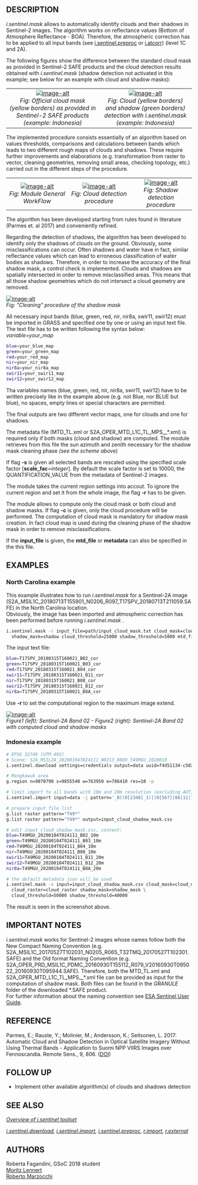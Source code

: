 ## DESCRIPTION

*i.sentinel.mask* allows to automatically identify clouds and their
shadows in Sentinel-2 images. The algorithm works on reflectance values
(Bottom of Atmosphere Reflectance - BOA). Therefore, the atmospheric
correction has to be applied to all input bands (see
[i.sentinel.preproc](i.sentinel.preproc.md) or
[i.atcorr](i.atcorr.html)) (level 1C and 2A).

The following figures show the difference between the standard cloud
mask as provided in Sentinel-2 SAFE products and the cloud detection
results obtained with *i.sentinel.mask* (shadow detection not activated
in this example; see below for an example with cloud and shadow masks):

<table>
<colgroup>
<col style="width: 50%" />
<col style="width: 50%" />
</colgroup>
<tbody>
<tr class="odd">
<td style="text-align: center;"><a href="i_sentinel_mask_indonesia_esa_sen2cor.png"><img src="i_sentinel_mask_indonesia_esa_sen2cor.png" alt="image-alt" /></a><br />
<em>Fig: Official cloud mask (yellow borders) as provided in Sentinel-2 SAFE products<br />
(example: Indonesia)</em></td>
<td style="text-align: center;"><a href="i_sentinel_mask_indonesia_grass_gis.png"><img src="i_sentinel_mask_indonesia_grass_gis.png" alt="image-alt" /></a><br />
<em>Fig: Cloud (yellow borders) and shadow (green borders) detection with <em>i.sentinel.mask</em><br />
(example: Indonesia)</em></td>
</tr>
</tbody>
</table>

The implemented procedure consists essentially of an algorithm based on
values thresholds, comparisons and calculations between bands which
leads to two different rough maps of clouds and shadows. These require
further improvements and elaborations (e.g. transformation from raster
to vector, cleaning geometries, removing small areas, checking topology,
etc.) carried out in the different steps of the procedure.

<table>
<colgroup>
<col style="width: 33%" />
<col style="width: 33%" />
<col style="width: 33%" />
</colgroup>
<tbody>
<tr class="odd">
<td style="text-align: center;"><a href="i_sentinel_mask_GWF.png"><img src="i_sentinel_mask_GWF.png" alt="image-alt" /></a><br />
<em>Fig: Module General WorkFlow</em></td>
<td style="text-align: center;"><a href="i_sentinel_mask_CD.png"><img src="i_sentinel_mask_CD.png" alt="image-alt" /></a><br />
<em>Fig: Cloud detection procedure</em></td>
<td style="text-align: center;"><a href="i_sentinel_mask_SD.png"><img src="i_sentinel_mask_SD.png" alt="image-alt" /></a><br />
<em>Fig: Shadow detection procedure</em></td>
</tr>
</tbody>
</table>

The algorithm has been developed starting from rules found in literature
(Parmes et. al 2017) and conveniently refined.

Regarding the detection of shadows, the algorithm has been developed to
identify only the shadows of clouds on the ground. Obviously, some
misclassifications can occur. Often shadows and water have in fact,
similar reflectance values which can lead to erroneous classification of
water bodies as shadows. Therefore, in order to increase the accuracy of
the final shadow mask, a control check is implemented. Clouds and
shadows are spatially intersected in order to remove misclassified
areas. This means that all those shadow geometries which do not
intersect a cloud geometry are removed.

[![image-alt](i_sentinel_mask_CS.png)](i_sentinel_mask_CS.png)  
*Fig: "Cleaning" procedure of the shadow mask*

All necessary input bands (blue, green, red, nir, nir8a, swir11, swir12)
must be imported in GRASS and specified one by one or using an input
text file. The text file has to be written following the syntax below:
*variable=your\_map*

```sh
blue=your_blue_map
green=your_green_map
red=your_red_map
nir=your_nir_map
nir8a=your_nir8a_map
swir11=your_swir11_map
swir12=your_swir12_map
```

Tha variables names (blue, green, red, nir, nir8a, swir11, swir12) have
to be written precisely like in the example above (e.g. not Blue, nor
BLUE but blue), no spaces, empty lines or special characters are
permitted.

The final outputs are two different vector maps, one for clouds and one
for shadows.

The metadata file (MTD\_TL.xml or
S2A\_OPER\_MTD\_L1C\_TL\_MPS\_\_\*.xml) is required only if both masks
(cloud and shadow) are computed. The module retrieves from this file the
sun azimuth and zenith necessary for the shadow mask cleaning phase
*(see the scheme above)*

If flag **-s** is given all selected bands are rescaled using the
specified scale factor \[**scale\_fac**=*integer*\]. By default the
scale factor is set to 10000, the QUANTIFICATION\_VALUE from the
metadata of Sentinel-2 images.

The module takes the current region settings into accout. To ignore the
current region and set it from the whole image, the flag **-r** has to
be given.

The module allows to compute only the cloud mask or both cloud and
shadow masks. If flag **-c** is given, only the cloud procedure will be
performed. The computation of cloud mask is mandatory for shadow mask
creation. In fact cloud map is used during the cleaning phase of the
shadow mask in order to remove misclassifications.

If the **input\_file** is given, the **mtd\_file** or **metadata** can
also be specified in the this file.

## EXAMPLES

### North Carolina example

This example illustrates how to run *i.sentinel.mask* for a Sentinel-2A
image
(S2A\_MSIL1C\_20180713T155901\_N0206\_R097\_T17SPV\_20180713T211059.SAFE)
in the North Carolina location.  
Obviously, the image has been imported and atmospheric correction has
been performed before running *i.sentinel.mask* .

```sh
i.sentinel.mask -r input_file=path/input_cloud_mask.txt cloud_mask=cloud \
  shadow_mask=shadow cloud_threshold=25000 shadow_threshold=5000 mtd_file=path/MTD_TL.xml
```

The input text file:

```sh
blue=T17SPV_20180315T160021_B02_cor
green=T17SPV_20180315T160021_B03_cor
red=T17SPV_20180315T160021_B04_cor
swir11=T17SPV_20180315T160021_B11_cor
nir=T17SPV_20180315T160021_B08_cor
swir12=T17SPV_20180315T160021_B12_cor
nir8a=T17SPV_20180315T160021_B8A_cor
```

Use **-r** to set the computational region to the maximum image extend.

[![image-alt](i_sentinel_mask_ES.png)](i_sentinel_mask_ES.png)  
*Figure1 (left): Sentinel-2A Band 02 - Figure2 (right): Sentinel-2A Band
02 with computed cloud and shadow masks*

### Indonesia example

```sh
# EPSG 32749 (UTM 49S)
# Scene: S2A_MSIL2A_20200104T024111_N0213_R089_T49MGU_2020010
i.sentinel.download settings=credentials output=data uuid=f4d51134-c502-488b-8384-9eb0009c7545

# Mangkawuk area
g.region n=9870790 s=9855540 w=763950 e=786410 res=10 -p

# limit import to all bands with 10m and 20m resolution (excluding AOT, WVP, ... bands):
i.sentinel.import input=data -j pattern='_B((0[2348]_1)|(0[567]|8A|11|12)_2)0m'

# prepare input file list
g.list raster pattern="T49*"
g.list raster pattern="T49*" output=input_cloud_shadow_mask.csv

# edit input_cloud_shadow_mask.csv, content:
blue=T49MGU_20200104T024111_B02_10m
green=T49MGU_20200104T024111_B03_10m
red=T49MGU_20200104T024111_B04_10m
nir=T49MGU_20200104T024111_B08_10m
swir11=T49MGU_20200104T024111_B11_20m
swir12=T49MGU_20200104T024111_B12_20m
nir8a=T49MGU_20200104T024111_B8A_20m

# the default metadata json will be used
i.sentinel.mask -s input=input_cloud_shadow_mask.csv cloud_mask=cloud_mask \
  cloud_raster=cloud_raster shadow_mask=shadow_mask \
  cloud_threshold=50000 shadow_threshold=40000
```

The result is seen in the screenshot above.

## IMPORTANT NOTES

*i.sentinel.mask* works for Sentinel-2 images whose names follow both
the New Compact Naming Convention (e.g.
S2A\_MSIL1C\_20170527T102031\_N0205\_R065\_T32TMQ\_20170527T102301.SAFE)
and the Old format Naming Convention (e.g.
S2A\_OPER\_PRD\_MSIL1C\_PDMC\_20160930T155112\_R079\_V20160930T095022\_20160930T095944.SAFE).
Therefore, both the MTD\_TL.xml and
S2A\_OPER\_MTD\_L1C\_TL\_MPS\_\_\*.xml file can be provided as input for
the computation of shadow mask. Both files can be found in the *GRANULE*
folder of the downloaded \*.SAFE product.  
For further information about the naming convention see [ESA Sentinel
User
Guide](https://sentinel.esa.int/web/sentinel/user-guides/sentinel-2-msi/naming-convention).

## REFERENCE

Parmes, E.; Rauste, Y.; Molinier, M.; Andersson, K.; Seitsonen, L. 2017:
Automatic Cloud and Shadow Detection in Optical Satellite Imagery
Without Using Thermal Bands - Application to Suomi NPP VIIRS Images over
Fennoscandia. Remote Sens., 9, 806.
([DOI](https://www.mdpi.com/2072-4292/9/8/806))

## FOLLOW UP

- Implement other available algorithm(s) of clouds and shadows
    detection

## SEE ALSO

*[Overview of i.sentinel toolset](i.sentinel.md)*

*[i.sentinel.download](i.sentinel.download.md),
[i.sentinel.import](i.sentinel.import.md),
[i.sentinel.preproc](i.sentinel.preproc.md),
[r.import](https://grass.osgeo.org/grass-stable/manuals/r.import.html),
[r.external](https://grass.osgeo.org/grass-stable/manuals/r.external.html)*

## AUTHORS

Roberta Fagandini, GSoC 2018 student  
[Moritz Lennert](https://wiki.osgeo.org/wiki/User:Mlennert)  
[Roberto Marzocchi](https://wiki.osgeo.org/wiki/User:Robertomarzocchi)
